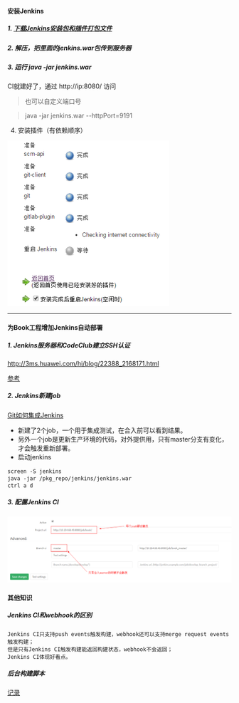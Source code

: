 #### 安装Jenkins

##### 1. [下载Jenkins安装包和插件打包文件](http://code.huawei.com/GitlabAutoTest/jenkins_ci/blob/master/myjenkins.rar)

##### 2. 解压，把里面的jenkins.war包传到服务器

##### 3. 运行 java -jar jenkins.war

CI就建好了，通过 http://ip:8080/ 访问

>也可以自定义端口号

>java -jar jenkins.war --httpPort=9191

4. 安装插件（有依赖顺序）

![](/assets/jenkins_plugin_order.png)

---

#### 为Book工程增加Jenkins自动部署
##### 1. Jenkins服务器和CodeClub建立SSH认证

http://3ms.huawei.com/hi/blog/22388_2168171.html

[参考](http://pages.huawei.com/codeclub/guides/git_ssh_key)

##### 2. Jenkins新建job

[Git如何集成Jenkins](http://3ms.huawei.com/hi/blog/22388_2168171.html)

* 新建了2个job，一个用于集成测试，在合入前可以看到结果。
* 另外一个job是更新生产环境的代码，对外提供用，只有master分支有变化，才会触发重新部署。
* 启动jenkins
```
screen -S jenkins
java -jar /pkg_repo/jenkins/jenkins.war
ctrl a d
```

##### 3. 配置Jenkins CI
![](/assets/Jenkins_CI_Config.png)


#### 其他知识
##### Jenkins CI和webhook的区别
```
Jenkins CI只支持push events触发构建，webhook还可以支持merge request events触发构建；
但是只有Jenkins CI触发构建能返回构建状态，webhook不会返回；
Jenkins CI体现好看点。
```

##### 后台构建脚本

[记录](http://code.huawei.com/snippets/634)
